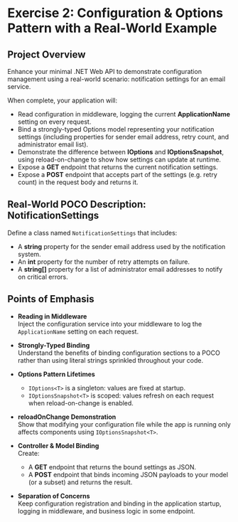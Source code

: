 
# Exercise 2: Configuration & Options Pattern with a Real-World Example

## Project Overview

Enhance your minimal .NET  Web API to demonstrate configuration management using a real-world scenario: notification settings for an email service.

When complete, your application will:

- Read configuration in middleware, logging the current **ApplicationName** setting on every request.  
- Bind a strongly-typed Options model representing your notification settings (including properties for sender email address, retry count, and administrator email list).  
- Demonstrate the difference between **IOptions<T>** and **IOptionsSnapshot<T>**, using reload-on-change to show how settings can update at runtime.  
- Expose a **GET** endpoint that returns the current notification settings.  
- Expose a **POST** endpoint that accepts part of the settings (e.g. retry count) in the request body and returns it.

## Real-World POCO Description: NotificationSettings

Define a class named `NotificationSettings` that includes:
- A **string** property for the sender email address used by the notification system.  
- An **int** property for the number of retry attempts on failure.  
- A **string[]** property for a list of administrator email addresses to notify on critical errors.

## Points of Emphasis

- **Reading in Middleware**  
  Inject the configuration service into your middleware to log the `ApplicationName` setting on each request.

- **Strongly-Typed Binding**  
  Understand the benefits of binding configuration sections to a POCO rather than using literal strings sprinkled throughout your code.

- **Options Pattern Lifetimes**  
  - `IOptions<T>` is a singleton: values are fixed at startup.  
  - `IOptionsSnapshot<T>` is scoped: values refresh on each request when reload-on-change is enabled.

- **reloadOnChange Demonstration**  
  Show that modifying your configuration file while the app is running only affects components using `IOptionsSnapshot<T>`.

- **Controller & Model Binding**  
  Create:  
  - A **GET** endpoint that returns the bound settings as JSON.  
  - A **POST** endpoint that binds incoming JSON payloads to your model (or a subset) and returns the result.

- **Separation of Concerns**  
  Keep configuration registration and binding in the application startup, logging in middleware, and business logic in some endpoint.
